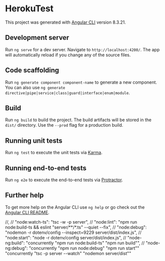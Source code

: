 # HerokuTest

This project was generated with [Angular CLI](https://github.com/angular/angular-cli) version 8.3.21.

## Development server

Run `ng serve` for a dev server. Navigate to `http://localhost:4200/`. The app will automatically reload if you change any of the source files.

## Code scaffolding

Run `ng generate component component-name` to generate a new component. You can also use `ng generate directive|pipe|service|class|guard|interface|enum|module`.

## Build

Run `ng build` to build the project. The build artifacts will be stored in the `dist/` directory. Use the `--prod` flag for a production build.

## Running unit tests

Run `ng test` to execute the unit tests via [Karma](https://karma-runner.github.io).

## Running end-to-end tests

Run `ng e2e` to execute the end-to-end tests via [Protractor](http://www.protractortest.org/).

## Further help

To get more help on the Angular CLI use `ng help` or go check out the [Angular CLI README](https://github.com/angular/angular-cli/blob/master/README.md).




//,
    // "node:watch-ts": "tsc -w -p server",
    // "node:lint": "npm run node:build-ts && eslint \"server/**/*.ts\" --quiet --fix",
    // "node:debug": "nodemon -r dotenv/config --inspect=9229 server/dist/index.js",
    // "node:start": "node -r dotenv/config server/dist/index.js",
    // "node-ng:build": "concurrently \"npm run node:build-ts\" \"npm run build\"",
    // "node-ng:debug": "concurrently \"npm run node:debug\" \"npm run start\""
"concurrently \"tsc -p server --watch\" \"nodemon server/dist\""
